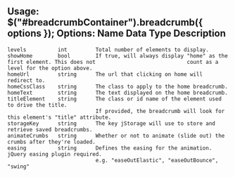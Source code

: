 Usage: $("#breadcrumbContainer").breadcrumb({ options });
 Options:
    Name            Data Type   Description
---------------------------------------------------------------------------------------------
    levels          int         Total number of elements to display.
    showHome        bool        If true, will always display "home" as the first element. This does not                             count as a level for the option above.
    homeUrl         string      The url that clicking on home will redirect to.
    homeCssClass    string      The class to apply to the home breadcrumb.
    homeText        string      The text displayed on the home breadcrumb.
    titleElement    string      The class or id name of the element used to drive the title. 
                                If provided, the breadcrumb will look for this element's "title" attribute.
    storageKey      string      The key jStorage will use to store and retrieve saved breadcrumbs.
    animateCrumbs   string      Whether or not to animate (slide out) the crumbs after they're loaded.
    easing          string      Defines the easing for the animation. jQuery easing plugin required.
                                e.g. "easeOutElastic", "easeOutBounce", "swing"